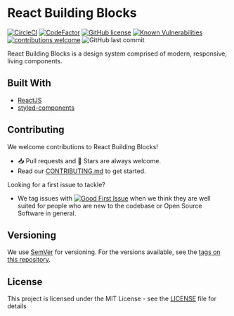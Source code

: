 # React Building Blocks

[![CircleCI](https://circleci.com/gh/JamesSingleton/react-building-blocks.svg?style=shield)](https://circleci.com/gh/JamesSingleton/react-building-blocks)
[![CodeFactor](https://www.codefactor.io/repository/github/jamessingleton/react-building-blocks/badge)](https://www.codefactor.io/repository/github/jamessingleton/react-building-blocks)
 [![GitHub license](https://img.shields.io/badge/license-MIT-blue.svg)](https://github.com/JamesSingleton/react-building-blocks/blob/master/LICENSE)
[![Known Vulnerabilities](https://snyk.io/test/github/JamesSingleton/react-building-blocks/badge.svg?targetFile=package.json)](https://snyk.io/test/github/JamesSingleton/react-building-blocks?targetFile=package.json)
[![contributions welcome](https://img.shields.io/badge/contributions-welcome-brightgreen.svg?style=flat)](https://github.com/JamesSingleton/react-building-blocks/issues)
![GitHub last commit](https://img.shields.io/github/last-commit/JamesSingleton/react-building-blocks.svg)

React Building Blocks is a design system comprised of modern, responsive, living components.

## Built With

* [ReactJS](https://reactjs.org/)
* [styled-components](https://www.styled-components.com/)

## Contributing

We welcome contributions to React Building Blocks!

* 📥 Pull requests and 🌟 Stars are always welcome.
* Read our [CONTRIBUTING.md](CONTRIBUTING.md) to get started.

Looking for a first issue to tackle?

* We tag issues with [![Good First Issue](https://img.shields.io/github/issues/JamesSingleton/react-building-blocks/good%20first%20issue.svg)](https://github.com/JamesSingleton/react-building-blocks/issues?q=is%3Aopen+is%3Aissue+label%3A%22good+first+issue%22) when we think they are well suited for people who are new to the codebase or Open Source Software in general.

## Versioning

We use [SemVer](http://semver.org/) for versioning. For the versions available, see the [tags on this repository](https://github.com/JamesSingleton/react-building-blocks/tags).

## License

This project is licensed under the MIT License - see the [LICENSE](LICENSE) file for details
